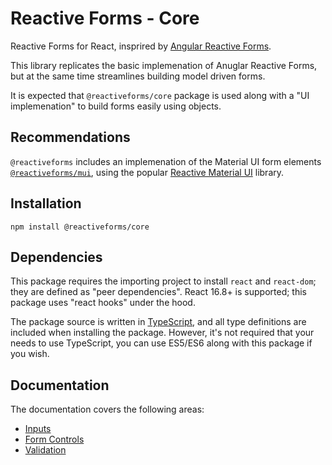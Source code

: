 # Reactive Forms - Core

Reactive Forms for React, insprired by [Angular Reactive Forms](https://angular.io/guide/reactive-forms).

This library replicates the basic implemenation of Anuglar Reactive Forms, but at the same time streamlines building model driven forms.

It is expected that `@reactiveforms/core` package is used along with a "UI implemenation" to build forms easily using objects.

## Recommendations

`@reactiveforms` includes an implemenation of the Material UI form elements [`@reactiveforms/mui`](https://www.npmjs.com/package/@reactiveforms/mui), using the popular [Reactive Material UI](https://material-ui.com/) library.

## Installation

```
npm install @reactiveforms/core
```

## Dependencies

This package requires the importing project to install `react` and `react-dom`; they are defined as "peer dependencies". React 16.8+ is supported; this package uses "react hooks" under the hood.

The package source is written in [TypeScript](https://www.typescriptlang.org/), and all type definitions are included when installing the package. However, it's not required that your needs to use TypeScript, you can use ES5/ES6 along with this package if you wish.

## Documentation

The documentation covers the following areas:
* [Inputs](https://github.com/pureartisan/reactive-forms/tree/master/packages/core/docs/inputs.md)
* [Form Controls](https://github.com/pureartisan/reactive-forms/tree/master/packages/core/docs/form-controls.md)
* [Validation](https://github.com/pureartisan/reactive-forms/tree/master/packages/core/docs/validation.md)
